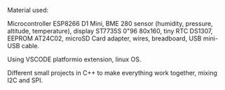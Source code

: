 Material used:

Microcontroller ESP8266 D1 Mini, BME 280 sensor (humidity, pressure, altitude, temperature), display ST7735S 0"96 80x160, tiny RTC DS1307, EEPROM AT24C02, microSD Card adapter, wires, breadboard, USB mini-USB cable.

Using VSCODE platformio extension, linux OS.

Different small projects in C++ to make everything work together, mixing I2C and SPI.
